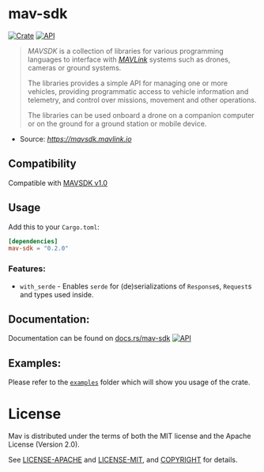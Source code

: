# mav-sdk
[![Crate](https://img.shields.io/crates/v/mav-sdk.svg)](https://crates.io/crates/mav-sdk)
[![API](https://docs.rs/mav-sdk/badge.svg)](https://docs.rs/mav-sdk)

> _MAVSDK_ is a collection of libraries for various programming languages to interface with [_MAVLink_](https://mavlink.io/en/) systems such as drones, cameras or ground systems.
> 
> The libraries provides a simple API for managing one or more vehicles, providing programmatic access to vehicle information and telemetry, and control over missions, movement and other operations.
>
> The libraries can be used onboard a drone on a companion computer or on the ground for a ground station or mobile device.

- Source: _https://mavsdk.mavlink.io_

## Compatibility

Compatible with [MAVSDK v1.0](./mavsdk-proto/)

## Usage

Add this to your `Cargo.toml`:

```toml
[dependencies]
mav-sdk = "0.2.0"
```

### Features:

- `with_serde` - Enables `serde` for (de)serializations of `Response`s, `Request`s and types used inside.

## Documentation:

Documentation can be found on [docs.rs/mav-sdk](https://docs.rs/mav-sdk) [![API](https://docs.rs/mav-sdk/badge.svg)](https://docs.rs/mav-sdk)

## Examples:
Please refer to the [`examples`](examples) folder which will show you usage of the crate.

# License

Mav is distributed under the terms of both the MIT license and the
Apache License (Version 2.0).

See [LICENSE-APACHE](LICENSE-APACHE) and [LICENSE-MIT](LICENSE-MIT), and
[COPYRIGHT](COPYRIGHT) for details.